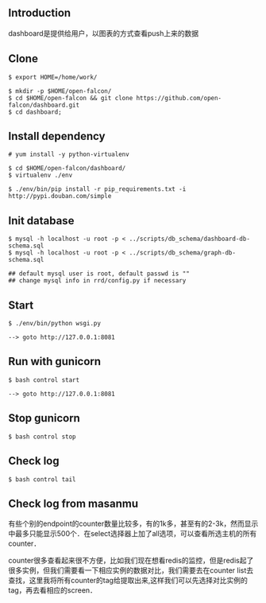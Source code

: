 ## Introduction

dashboard是提供给用户，以图表的方式查看push上来的数据


## Clone

    $ export HOME=/home/work/

    $ mkdir -p $HOME/open-falcon/
    $ cd $HOME/open-falcon && git clone https://github.com/open-falcon/dashboard.git
    $ cd dashboard;

## Install dependency

    # yum install -y python-virtualenv

    $ cd $HOME/open-falcon/dashboard/
    $ virtualenv ./env

    $ ./env/bin/pip install -r pip_requirements.txt -i http://pypi.douban.com/simple


## Init database

    $ mysql -h localhost -u root -p < ../scripts/db_schema/dashboard-db-schema.sql
    $ mysql -h localhost -u root -p < ../scripts/db_schema/graph-db-schema.sql

    ## default mysql user is root, default passwd is ""
    ## change mysql info in rrd/config.py if necessary


## Start

    $ ./env/bin/python wsgi.py

    --> goto http://127.0.0.1:8081


## Run with gunicorn

    $ bash control start

    --> goto http://127.0.0.1:8081


## Stop gunicorn

    $ bash control stop

## Check log

    $ bash control tail

## Check log from masanmu
有些个别的endpoint的counter数量比较多，有的1k多，甚至有的2-3k，然而显示中最多只能显示500个．在select选择器上加了all选项，可以查看所选主机的所有counter．
>
counter很多查看起来很不方便，比如我们现在想看redis的监控，但是redis起了很多实例，但我们需要看一下相应实例的数据对比，我们需要去在counter list去查找，这里我将所有counter的tag给提取出来,这样我们可以先选择对比实例的tag，再去看相应的screen．
